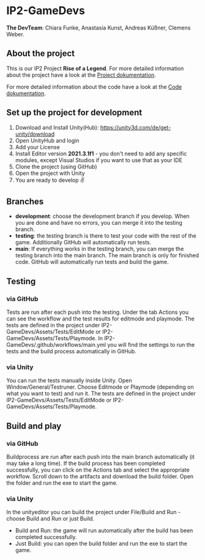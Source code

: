 # IP2-GameDevs

**The DevTeam**:
Chiara Funke,
Anastasia Kunst,
Andreas Küßner,
Clemens Weber.

## About the project
This is our IP2 Project **Rise of a Legend**. 
For more detailed information about the project have a look at the [Project dokumentation](https://confluence.mni.thm.de/display/SMSIP2SS22G3/SMS+IP-2+SoSe+2022%3A+Gruppe+3+Startseite).

For more detailed information about the code have a look at the [Code dokumentation](https://confluence.mni.thm.de/display/SMSIP2SS22G3/SMS+IP-2+SoSe+2022%3A+Gruppe+3+Startseite).


## Set up the project for development
1. Download and Install Unity(Hub): https://unity3d.com/de/get-unity/download
2. Open UnityHub and login
3. Add your License
4. Install Editor version **2021.3.1f1** - you don't need to add any specific modules, except Visual Studios if you want to use that as your IDE
6. Clone the project (using GitHub)
7. Open the project with Unity
8. You are ready to develop :v: 


## Branches
- **development**: choose the development branch if you develop. When you are done and have no errors, you can merge it into the testing branch.
- **testing**: the testing branch is there to test your code with the rest of the game. Additionally GitHub will automatically run tests.
- **main**: If everything works in the testing branch, you can merge the testing branch into the main branch. The main branch is only for finished code. GitHub will automatically run tests and build the game. 


## Testing
### via GitHub
Tests are run after each push into the testing. 
Under the tab Actions you can see the workflow and the test results for editmode and playmode.
The tests are defined in the project under IP2-GameDevs/Assets/Tests/EditMode or IP2-GameDevs/Assets/Tests/Playmode.
In IP2-GameDevs/.github/workflows/main.yml you will find the settings to run the tests and the build process automatically in GitHub.


### via Unity
You can run the tests manually inside Unity. 
Open Window/General/Testruner.
Choose Editmode or Playmode (depending on what you want to test) and run it.
The tests are defined in the project under IP2-GameDevs/Assets/Tests/EditMode or IP2-GameDevs/Assets/Tests/Playmode.


## Build and play
### via GitHub
Buildprocess are run after each push into the main branch automatically (it may take a long time).
If the build process has been completed successfully, you can click on the Actions tab and select the appropriate workflow.
Scroll down to the artifacts and download the build folder.
Open the folder and run the exe to start the game.

### via Unity
In the unityeditor you can build the project under File/Build and Run - choose Build and Run or just Build.
- Build and Run: the game will run automatically after the build has been completed successfully.
- Just Build: you can open the build folder and run the exe to start the game.
